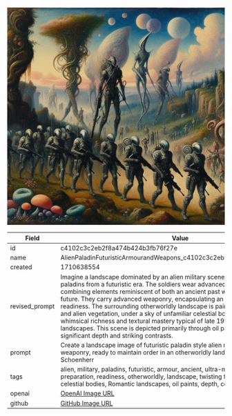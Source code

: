 

![data.name](./AlienPaladinFuturisticArmourandWeapons_c4102c3c2eb2f8a474b424b3fb76f27e.jpg)

| Field          | Value                                                                                                                     |
|----------------|---------------------------------------------------------------------------------------------------------------------------|
| id             | c4102c3c2eb2f8a474b424b3fb76f27e                                                                                                             |
| name           | AlienPaladinFuturisticArmourandWeapons_c4102c3c2eb2f8a474b424b3fb76f27e                                                                                                       |
| created        | 1710638554                                                                                                        |
| revised_prompt | Imagine a landscape dominated by an alien military scene echoing the spirit of paladins from a futuristic era. The soldiers wear advanced armour, possibly combining elements reminiscent of both an ancient past with an ultra-modern future. They carry advanced weaponry, encapsulating an air of preparation and readiness. The surrounding otherworldly landscape is painted with twisting forms and alien vegetation, under a sky of unfamiliar celestial bodies, capturing the whimsical richness and textural mastery typical of late 19th-century Romantic landscapes. This scene is depicted primarily through oil paints, showcasing significant depth and striking contrasts.                                                                                                |
| prompt         | Create a landscape image of futuristic paladin style alien military with advance weaponry, ready to maintain order in an otherworldly landscape in the style of John Schoenherr                                                                                                         |
| tags           | alien, military, paladins, futuristic, armour, ancient, ultra-modern, weaponry, preparation, readiness, otherworldly, landscape, twisting forms, alien vegetation, celestial bodies, Romantic landscapes, oil paints, depth, contrasts                                                                                              |
| openai         | [OpenAI Image URL](https://oaidalleapiprodscus.blob.core.windows.net/private/org-TZj0gKpq3CiXdXNznVOkBYav/user-t5KW5S6yYiCS0u4yDWasqnEP/img-EVBdqdVp1gmtKF9FBaVgcph2.png?st=2024-03-17T00%3A22%3A34Z&se=2024-03-17T02%3A22%3A34Z&sp=r&sv=2021-08-06&sr=b&rscd=inline&rsct=image/png&skoid=6aaadede-4fb3-4698-a8f6-684d7786b067&sktid=a48cca56-e6da-484e-a814-9c849652bcb3&skt=2024-03-16T06%3A45%3A49Z&ske=2024-03-17T06%3A45%3A49Z&sks=b&skv=2021-08-06&sig=E/emmj6PfZ0ljhXmFjQEIaYXS7/qXJoLB3oikS9qOrg%3D)                                                                                |
| github         | [GitHub Image URL](https://github.com/Caneta-Silva/cyber-tomorrow/blob/main/images/AlienPaladinFuturisticArmourandWeapons_c4102c3c2eb2f8a474b424b3fb76f27e/AlienPaladinFuturisticArmourandWeapons_c4102c3c2eb2f8a474b424b3fb76f27e.jpg)                                                                                |
